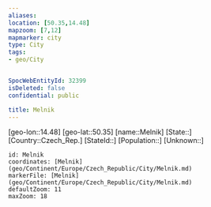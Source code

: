 ```yaml
---
aliases: 
location: [50.35,14.48]
mapzoom: [7,12] 
mapmarker: city 
type: City
tags:
- geo/City


SpocWebEntityId: 32399
isDeleted: false
confidential: public

title: Melnik
---
```

[geo-lon::14.48]
[geo-lat::50.35]
[name::Melnik]
[State::]
[Country::Czech_Rep.]
[StateId::]
[Population::]
[Unknown::]


```leaflet
id: Melnik
coordinates: [Melnik](geo/Continent/Europe/Czech_Republic/City/Melnik.md)
markerFile: [Melnik](geo/Continent/Europe/Czech_Republic/City/Melnik.md)
defaultZoom: 11 
maxZoom: 18
```


